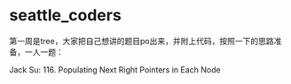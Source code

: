 # seattle_coders
第一周是tree，大家把自己想讲的题目po出来，并附上代码，按照一下的思路准备，一人一题：
  
Jack Su: 116. Populating Next Right Pointers in Each Node  
